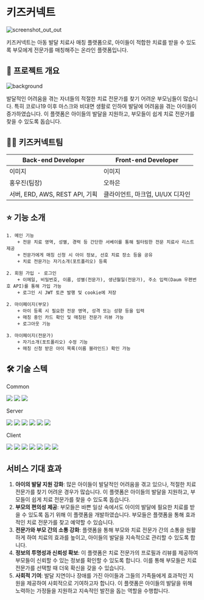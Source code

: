 # 키즈커넥트
![screenshot_out_out](https://github.com/user-attachments/assets/4efcec2a-9a31-453f-8b03-2e515648514e)


키즈커넥트는 아동 발달 치료사 매칭 플랫폼으로, 아이들이 적합한 치료를 받을 수 있도록 부모에게 전문가를 매칭해주는 온라인 플랫폼입니다.

## 🔎 프로젝트 개요
![background](https://github.com/user-attachments/assets/3d7dac79-fdcc-43a7-9c48-ebcacf982bc0)

발달적인 어려움을 겪는 자녀들의 적절한 치료 전문가를 찾기 어려운 부모님들이 많습니다. 특히 코로나19 이후 마스크와 비대면 생활로 인하여 발달에 어려움을 겪는 아이들이 증가하였습니다. 이 플랫폼은 아이들의 발달을 지원하고, 부모들이 쉽게 치료 전문가를 찾을 수 있도록 돕습니다.

## 🧑‍💻 키즈커넥트팀
| Back-end Developer  | Front-end Developer |
| ------------- | ------------- |
|  이미지 | 이미지  |
| 홍우진(팀장)  | 오하은  |
| 서버, ERD,  AWS, REST API, 기획 | 클라이언트, 마크업, UI/UX 디자인  |

## ⭐ 기능 소개
    1. 메인 기능
        + 전문 치료 영역, 성별, 경력 등 간단한 서베이를 통해 필터링한 전문 치료사 리스트 제공
        + 전문가에게 매칭 신청 시 아이 정보, 선호 치료 장소 등을 공유
        + 치료 전문가는 자기소개(포트폴리오) 등록

    2. 회원 가입 ・ 로그인
        + 이메일, 비밀번호, 이름, 성별(전문가), 생년월일(전문가), 주소 입력(Daum 우편번호 API)를 통해 가입 가능
        + 로그인 시 JWT 토큰 발행 및 cookie에 저장

    2. 마이페이지(부모)
        + 아이 등록 시 필요한 전문 영역, 성격 또는 성향 등을 입력
        + 매칭 중인 카드 확인 및 매칭된 전문가 리뷰 가능
        + 로그아웃 기능

    3. 마이페이지(전문가)
        + 자기소개(포트폴리오) 수정 기능
        + 매칭 신청 받은 아이 목록(이름 블라인드) 확인 가능

## 🛠️ 기술 스텍
<div align="left"> 
<p>Common</p>
<img src="https://img.shields.io/badge/Github-181717?style=flat-square&logo=Github&logoColor=white"/>
<img src="https://img.shields.io/badge/Notion-000000?style=flat-square&logo=Notion&logoColor=white"/>
<img src="https://img.shields.io/badge/Figma-F24E1E?style=flat-square&logo=Figma&logoColor=white"/>

<p>Server</p>
<img src="https://img.shields.io/badge/Spring-Boot-6DB33F?style=flat-square&logo=SpringBoot&logoColor=white"/>
<img src="https://img.shields.io/badge/JPA-6DB33F?style=flat-square"/>
<img src="https://img.shields.io/badge/MySQL-4479A1?style=flat-square&logo=MySQL&logoColor=white"/>
<img src="https://img.shields.io/badge/AWS-232F3E?style=flat-square&logo=AmazonWebServices&logoColor=white"/>
<img src="https://img.shields.io/badge/RDS-527FFF?style=flat-square&logo=AmazonRDS&logoColor=white"/>
<img src="https://img.shields.io/badge/Github-Actions-2088FF?style=flat-square&logo=GithubActions&logoColor=white"/>

<p>Client</p>
<img src="https://img.shields.io/badge/Typescript-3178C6?style=flat-square&logo=Typescript&logoColor=white"/>
<img src="https://img.shields.io/badge/React-61DAFB?style=flat-square&logo=React&logoColor=white"/>
<img src="https://img.shields.io/badge/React-Router-CA4245?style=flat-square&logo=ReactRouter&logoColor=white"/>
<img src="https://img.shields.io/badge/Redux-Toolkit-764ABC?style=flat-square&logo=Redux&logoColor=white"/>
<img src="https://img.shields.io/badge/Styled-Component-DB7093?style=flat-square&logo=StyledComponent&logoColor=white"/>
<img src="https://img.shields.io/badge/Vite-646CFF?style=flat-square&logo=Vite&logoColor=white"/>
<img src="https://img.shields.io/badge/Mantine-339AF0?style=flat-square&logo=Mantine&logoColor=white"/>
</div>

## 서비스 기대 효과
1. **아이의 발달 지원 강화**:  많은 아이들이 발달적인 어려움을 겪고 있으나, 적절한 치료 전문가를 찾기 어려운 경우가 많습니다. 이 플랫폼은 아이들의 발달을 지원하고, 부모들이 쉽게 치료 전문가를 찾을 수 있도록 돕습니다.
2. **부모의 편의성 제공**: 부모들은 바쁜 일상 속에서도 아이의 발달에 필요한 치료를 받을 수 있도록 돕기 위해 이 플랫폼을 개발하였습니다. 부모들은 플랫폼을 통해 효과적인 치료 전문가를 찾고 예약할 수 있습니다.
3. **전문가와 부모 간의 소통 강화**: 플랫폼을 통해 부모와 치료 전문가 간의 소통을 원활하게 하여 치료의 효과를 높이고, 아이들의 발달을 지속적으로 관리할 수 있도록 합니다.
4. **정보의 투명성과 신뢰성 확보**: 이 플랫폼은 치료 전문가의 프로필과 리뷰를 제공하여 부모들이 신뢰할 수 있는 정보를 확인할 수 있도록 합니다. 이를 통해 부모들은 치료 전문가를 선택할 때 더욱 확신을 갖을 수 있습니다.
5. **사회적 기여**: 발달 지연이나 장애를 가진 아이들과 그들의 가족들에게 효과적인 지원을 제공하여 사회적으로 기여하고자 합니다. 이 플랫폼은 아이들의 발달을 위해 노력하는 가정들을 지원하고 지속적인 발전을 돕는 역할을 수행합니다.
